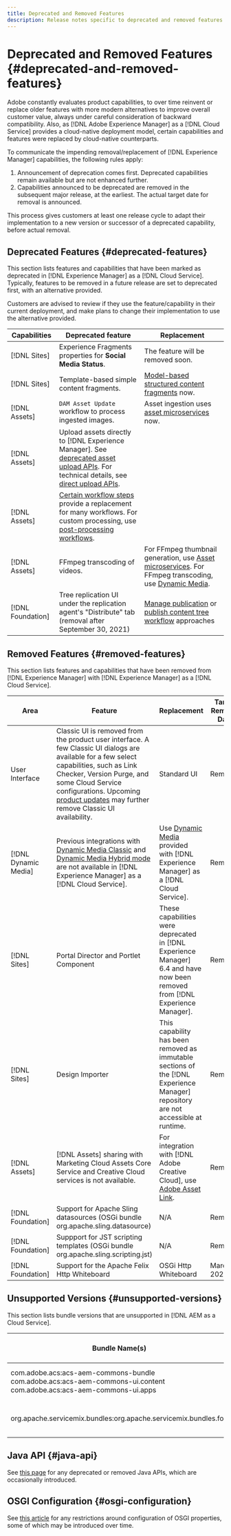 ```yaml
---
title: Deprecated and Removed Features
description: Release notes specific to deprecated and removed features in [!DNL Adobe Experience Manager] as a [!DNL Cloud Service].
---
```

# Deprecated and Removed Features {#deprecated-and-removed-features}

<!--
>[!CONTEXTUALHELP]
>id="aem_cloud_deprecated_features"
>title="Deprecated and Removed Features in AEM as a Cloud Service"
>abstract="AEM as a Cloud Service has a cloud-native deployment model. Certain capabilities and features have been repalced by cloud-native counterparts and this tab shows those features." 
-->

Adobe constantly evaluates product capabilities, to over time reinvent or replace older features with more modern alternatives to improve overall customer value, always under careful consideration of backward compatibility. Also, as [!DNL Adobe Experience Manager] as a [!DNL Cloud Service] provides a cloud-native deployment model, certain capabilities and features were replaced by cloud-native counterparts.

To communicate the impending removal/replacement of [!DNL Experience Manager] capabilities, the following rules apply:

1. Announcement of deprecation comes first. Deprecated capabilities remain available but are not enhanced further.
1. Capabilities announced to be deprecated are removed in the subsequent major release, at the earliest. The actual target date for removal is announced.

This process gives customers at least one release cycle to adapt their implementation to a new version or successor of a deprecated capability, before actual removal.

## Deprecated Features {#deprecated-features}

This section lists features and capabilities that have been marked as deprecated in [!DNL Experience Manager] as a [!DNL Cloud Service]. Typically, features to be removed in a future release are set to deprecated first, with an alternative provided.

Customers are advised to review if they use the feature/capability in their current deployment, and make plans to change their implementation to use the alternative provided.

| Capabilities | Deprecated feature | Replacement |
| ------------ | ------------------ | ----------- |
| [!DNL Sites]       | Experience Fragments properties for **Social Media Status**. | The feature will be removed soon. |
| [!DNL Sites]       | Template-based simple content fragments. | [Model-based structured content fragments](newfile.md) now. |
| [!DNL Assets]       | `DAM Asset Update` workflow to process ingested images. | Asset ingestion uses [asset microservices](newfile.md) now. |
| [!DNL Assets]       | Upload assets directly to [!DNL Experience Manager]. See [deprecated asset upload APIs](newfile.md). For technical details, see [direct upload APIs](newfile.md). |
| [!DNL Assets]       | [Certain workflow steps](newfile.md) provide a replacement for many workflows. For custom processing, use [post-processing workflows](newfile.md). |
| [!DNL Assets]       | FFmpeg transcoding of videos. | For FFmpeg thumbnail generation, use [Asset microservices](newfile.md). For FFmpeg transcoding, use [Dynamic Media](newfile.md). |
| [!DNL Foundation]       | Tree replication UI under the replication agent's "Distribute" tab (removal after September 30, 2021) | [Manage publication](newfile.md) or [publish content tree workflow](newfile.md) approaches |

## Removed Features {#removed-features}

This section lists features and capabilities that have been removed from [!DNL Experience Manager] with [!DNL Experience Manager] as a [!DNL Cloud Service].

| Area         | Feature            | Replacement | Target Removal Date |
| ------------ | ------------------ | ----------- | ------------------- |
| User Interface  | Classic UI is removed from the product user interface. A few Classic UI dialogs are available for a few select capabilities, such as Link Checker, Version Purge, and some Cloud Service configurations. Upcoming [product updates](newfile.md) may further remove Classic UI availability. | Standard UI  | Removed |
| [!DNL Dynamic Media] | Previous integrations with [Dynamic Media Classic](https://experienceleague.adobe.com/docs/experience-manager-65/administering/integration/scene7.html#integration) and [Dynamic Media Hybrid mode](https://experienceleague.adobe.com/docs/experience-manager-65/assets/dynamic/config-dynamic.html#dynamic) are not available in [!DNL Experience Manager] as a [!DNL Cloud Service]. | Use [Dynamic Media](newfile.md) provided with [!DNL Experience Manager] as a [!DNL Cloud Service]. | Removed |
| [!DNL Sites] | Portal Director and Portlet Component | These capabilities were deprecated in [!DNL Experience Manager] 6.4 and have now been removed from [!DNL Experience Manager].| Removed |
| [!DNL Sites] | Design Importer | This capability has been removed as immutable sections of the [!DNL Experience Manager] repository are not accessible at runtime. | Removed |
| [!DNL Assets] | [!DNL Assets] sharing with Marketing Cloud Assets Core Service and Creative Cloud services is not available. | For integration with [!DNL Adobe Creative Cloud], use [Adobe Asset Link](https://helpx.adobe.com/enterprise/using/adobe-asset-link.html). | Removed |
| [!DNL Foundation]       | Support for Apache Sling datasources (OSGi bundle org.apache.sling.datasource) | N/A | Removed |
| [!DNL Foundation]       | Suppport for JST scripting templates (OSGi bundle org.apache.sling.scripting.jst) | N/A | Removed |
| [!DNL Foundation]       | Support for the Apache Felix Http Whiteboard | OSGi Http Whiteboard | March 2022 |

## Unsupported Versions {#unsupported-versions}

This section lists bundle versions that are unsupported in [!DNL AEM as a Cloud Service].

<table style="table-layout:auto">
<thead>
  <tr>
    <th>Bundle Name(s)</th>
    <th>Unsupported Versions</th>
    <th>Target Enforcement Date</th>
  </tr>
</thead>
<tbody>
  <tr>
    <td>com.adobe.acs:acs-aem-commons-bundle<br>com.adobe.acs:acs-aem-commons-ui.content<br>com.adobe.acs:acs-aem-commons-ui.apps</td>
    <td>Versions below <b>5.0.10</b> are unsupported</td>
    <td>Enforced</td>
  </tr>
  <tr>
    <td>org.apache.servicemix.bundles:org.apache.servicemix.bundles.fop</td>
    <td>Versions below <b>2.5.1</b> are unsupported</td>
    <td>2/24/22</td>
  </tr>
</tbody>
</table>

## Java API {#java-api}

See [this page](newfile.md) for any deprecated or removed Java APIs, which are occasionally introduced.

## OSGI Configuration {#osgi-configuration}

See [this article](newfile.md) for any restrictions around configuration of OSGI properties, some of which may be introduced over time.
